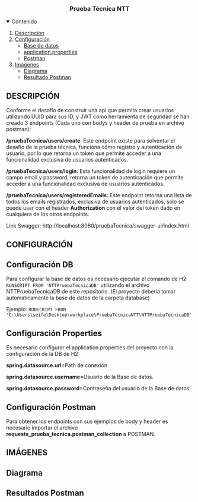 <!-- PROJECT LOGO -->
<br />
<p align="center">

  <h3 align="center">Prueba Técnica NTT</h3>

  <!-- TABLE OF CONTENTS -->
<details open="open">
  <summary>Contenido</summary>
  <ol>
    <li><a href="#DESCRIPCIÓN">Descripción</a></li>
    <li>
      <a href="#CONFIGURACIÓN">Configuración</a>
      <ul>
        <li><a href="#Configuración-DB">Base de datos</a></li>
      </ul>
      <ul>
        <li><a href="#Configuración-Properties">application.properties</a></li>
      </ul>
      <ul>
        <li><a href="#Configuración-Postman">Postman</a></li>
      </ul>
    </li>
    <li>
      <a href="#IMÁGENES">Imágenes</a>
      <ul>
        <li><a href="#DIAGRAMA">Diagrama</a></li>
      </ul>
      <ul>
        <li><a href="#RESULTADOS-POSTMAN">Resultado Postman</a></li>
      </ul>
    </li>
  </ol>
</details>

<!-- DESCRIPCIÓN-->
## DESCRIPCIÓN

Conforme el desafío de construir una api que permita crear usuarios utilizando UUID para sus ID, y JWT como herramienta de seguridad se han creado 3 endpoints (Cada uno con bodys y header de prueba en archivo postman):

<b>/pruebaTecnica/users/create</b>: Este endpoint existe para solventar el desafio de la prueba técnica, funciona cómo registro y autenticación de usuario, 
por lo que retorna un token que permite acceder a una funcionalidad exclusiva de usuarios autenticados.

<b>/pruebaTecnica/users/login</b>: Esta funcionalidad de login requiere un campo email y password, retorna un token de autenticación que permite acceder a una funcionalidad exclusiva de usuarios autenticados.

<b>/pruebaTecnica/users/registeredEmails</b>: Este endpoint retorna una lista de todos los emails registrados, exclusiva de usuarios autenticados, 
sólo se puede usar con el header <b>Authorization</b> con el valor del token dado en cualquiera de los otros endpoints.

Link Swagger: http://localhost:8080/pruebaTecnica/swagger-ui/index.html

## CONFIGURACIÓN
<!-- Configuración DB-->
## Configuración DB
Para configurar la base de datos es necesario ejecutar el comando de H2:
<code>RUNSCRIPT FROM 'NTTPruebaTecnicaDB'</code>
utilizando el archivo NTTPruebaTecnicaDB de este repositorio.
(El proyecto debería tomar automaticamente la base de datos de la carpeta database)

Ejemplo:
`RUNSCRIPT FROM 'C:\Users\seife\Desktop\workplace\PruebaTecnicaNTT\NTTPruebaTecnicaDB'`

<!-- Configuración application.properties-->
## Configuración Properties
Es necesario configurar el application.properties del proyecto con la configuración de la DB de H2:

<b>spring.datasource.url</b>=Path de conexión

<b>spring.datasource.username</b>=Usuario de la Base de datos.

<b>spring.datasource.password</b>=Contraseña del usuario de la Base de datos.

<!-- Configuración Postman-->
## Configuración Postman
Para obtener los endpoints con sus ejemplos de body y header es necesario importar el archivo <b>requests_prueba_tecnica.postman_collection</b> a POSTMAN.


## IMÁGENES
<!-- DIAGRAMA-->
## Diagrama

<!-- RESULTADOS POSTMAN-->
## Resultados Postman


</p>
